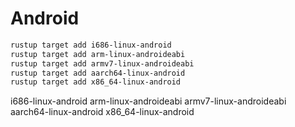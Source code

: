 # Android

```sh
rustup target add i686-linux-android
rustup target add arm-linux-androideabi
rustup target add armv7-linux-androideabi
rustup target add aarch64-linux-android
rustup target add x86_64-linux-android
```

i686-linux-android arm-linux-androideabi armv7-linux-androideabi aarch64-linux-android x86_64-linux-android
